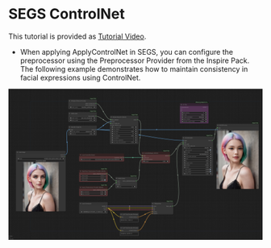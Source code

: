 # SEGS ControlNet

This tutorial is provided as [Tutorial Video](
https://www.youtube.com/watch?v=RoWzBo9I0MQ).

* When applying ApplyControlNet in SEGS, you can configure the preprocessor using the Preprocessor Provider from the Inspire Pack.
The following example demonstrates how to maintain consistency in facial expressions using ControlNet.

![workflow](segs-controlnet.jpg)